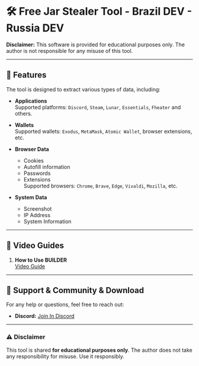 # 🛠️ Free Jar Stealer Tool - Brazil DEV - Russia DEV

**Disclaimer:** This software is provided for educational purposes only. The author is not responsible for any misuse of this tool.

---

## 📌 Features

The tool is designed to extract various types of data, including:

- **Applications**  
   Supported platforms: `Discord`, `Steam`, `Lunar`, `Essentials`, `Fheater` and others.

- **Wallets**  
   Supported wallets: `Exodus`, `MetaMask`, `Atomic Wallet`, browser extensions, etc.

- **Browser Data**  
   - Cookies  
   - Autofill information  
   - Passwords  
   - Extensions  
   Supported browsers: `Chrome`, `Brave`, `Edge`, `Vivaldi`, `Mozilla`, etc.

- **System Data**  
   - Screenshot  
   - IP Address  
   - System Information  

---

## 🎥 Video Guides  

1. **How to Use BUILDER**  
   [Video Guide](https://www.youtube.com/watch?v=6Yi5gkXQqwE&t=9s)
   

---

## 💬 Support & Community & Download

For any help or questions, feel free to reach out:  

- **Discord:** [Join In Discord ](https://discord.gg/YX5AtJZXre) 

---

### ⚠️ Disclaimer  

This tool is shared **for educational purposes only**. The author does not take any responsibility for misuse. Use it responsibly.
